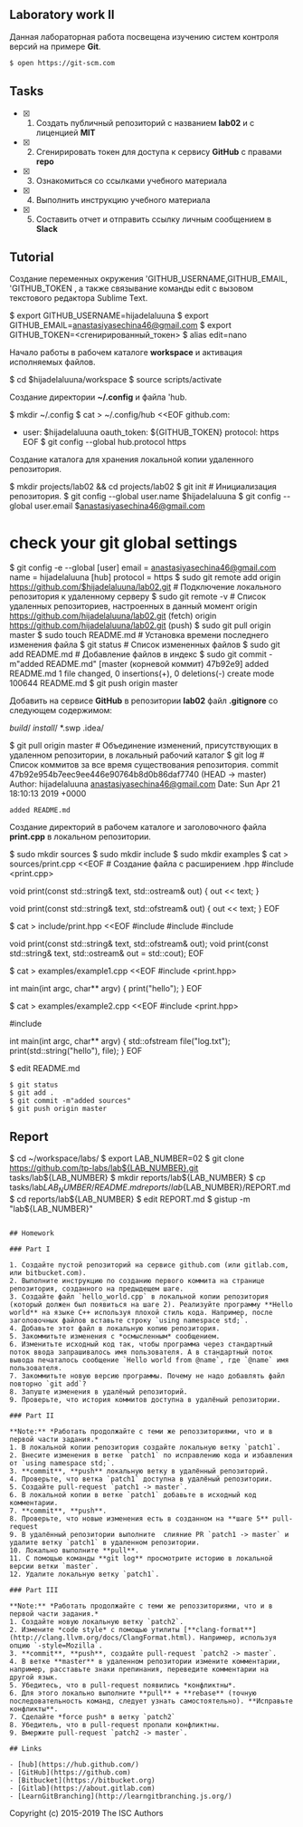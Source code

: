 ## Laboratory work II

Данная лабораторная работа посвещена изучению систем контроля версий на примере **Git**.

```bash
$ open https://git-scm.com
```

## Tasks

- [X] 1. Создать публичный репозиторий с названием **lab02** и с лиценцией **MIT**
- [X] 2. Сгенирировать токен для доступа к сервису **GitHub** с правами **repo**
- [X] 3. Ознакомиться со ссылками учебного материала
- [X] 4. Выполнить инструкцию учебного материала
- [X] 5. Составить отчет и отправить ссылку личным сообщением в **Slack**

## Tutorial
Создание переменных окружения 'GITHUB_USERNAME,GITHUB_EMAIL, 'GITHUB_TOKEN , а также связывание команды edit с вызовом текстового редактора Sublime Text.

$ export GITHUB_USERNAME=hijadelaluuna
$ export GITHUB_EMAIL=anastasiyasechina46@gmail.com
$ export GITHUB_TOKEN=<сгенирированный_токен>
$ alias edit=nano

Начало работы в рабочем каталоге **workspace** и активация исполняемых файлов.

$ cd $hijadelaluuna/workspace
$ source scripts/activate

Создание директории **~/.config** и файлa 'hub.

$ mkdir ~/.config
$ cat > ~/.config/hub <<EOF
github.com:
- user: $hijadelaluuna
  oauth_token: ${GITHUB_TOKEN}
  protocol: https
EOF
$ git config --global hub.protocol https

Создание каталога для хранения локальной копии удаленного репозитория.


$ mkdir projects/lab02 && cd projects/lab02
$ git init # Инициализация репозитория.
$ git config --global user.name $hijadelaluuna
$ git config --global user.email $anastasiyasechina46@gmail.com
# check your git global settings
$ git config -e --global
[user]
        email = anastasiyasechina46@gmail.com
        name = hijadelaluuna
[hub]
        protocol = https
$ sudo git remote add origin https://github.com/$hijadelaluuna/lab02.git # Подключение локального репозитория к удаленному серверу
$ sudo git remote -v # Список удаленных репозиториев, настроенных в данный момент
origin	https://github.com/hijadelaluuna/lab02.git (fetch)
origin	https://github.com/hijadelaluuna/lab02.git (push)
$ sudo git pull origin master
$ sudo touch README.md # Установка времени последнего изменения файла
$ git status # Список измененных файлов
$ sudo git add README.md # Добавление файлов в индекс
$ sudo git commit -m"added README.md"
[master (корневой коммит) 47b92e9] added README.md
 1 file changed, 0 insertions(+), 0 deletions(-)
 create mode 100644 README.md
$ git push origin master


Добавить на сервисе **GitHub** в репозитории **lab02** файл **.gitignore**
со следующем содержимом:

*build*/
*install*/
*.swp
.idea/


$ git pull origin master # Объединение изменений, присутствующих в удаленном репозитории, в локальный рабочий каталог
$ git log # Список коммитов за все время существования репозитория.
commit 47b92e954b7eec9ee446e90764b8d0b86daf7740 (HEAD -> master)
Author: hijadelaluuna <anastasiyasechina46@gmail.com>
Date:   Sun Apr 21 18:10:13 2019 +0000

    added README.md

Создание директорий в рабочем каталоге и заголовочного файла **print.cpp** в локальном репозитории.

$ sudo mkdir sources
$ sudo mkdir include
$ sudo mkdir examples
$ cat > sources/print.cpp <<EOF # Создание файла с расширением .hpp
#include <print.cpp>

void print(const std::string& text, std::ostream& out)
{
  out << text;
}

void print(const std::string& text, std::ofstream& out)
{
  out << text;
}
EOF



$ cat > include/print.hpp <<EOF
#include <fstream>
#include <iostream>
#include <string>

void print(const std::string& text, std::ofstream& out);
void print(const std::string& text, std::ostream& out = std::cout);
EOF



$ cat > examples/example1.cpp <<EOF
#include <print.hpp>

int main(int argc, char** argv)
{
  print("hello");
}
EOF



$ cat > examples/example2.cpp <<EOF
#include <print.hpp>

#include <fstream>

int main(int argc, char** argv)
{
  std::ofstream file("log.txt");
  print(std::string("hello"), file);
}
EOF

$ edit README.md


```ShellSession
$ git status
$ git add .
$ git commit -m"added sources"
$ git push origin master
```

## Report


$ cd ~/workspace/labs/
$ export LAB_NUMBER=02
$ git clone https://github.com/tp-labs/lab${LAB_NUMBER}.git tasks/lab${LAB_NUMBER}
$ mkdir reports/lab${LAB_NUMBER}
$ cp tasks/lab${LAB_NUMBER}/README.md reports/lab${LAB_NUMBER}/REPORT.md
$ cd reports/lab${LAB_NUMBER}
$ edit REPORT.md
$ gistup -m "lab${LAB_NUMBER}"
```

## Homework

### Part I

1. Создайте пустой репозиторий на сервисе github.com (или gitlab.com, или bitbucket.com).
2. Выполните инструкцию по созданию первого коммита на странице репозитория, созданного на предыдещем шаге.
3. Создайте файл `hello_world.cpp` в локальной копии репозитория (который должен был появиться на шаге 2). Реализуйте программу **Hello world** на языке C++ используя плохой стиль кода. Например, после заголовочных файлов вставьте строку `using namespace std;`.
4. Добавьте этот файл в локальную копию репозитория.
5. Закоммитьте изменения с *осмысленным* сообщением.
6. Изменитьте исходный код так, чтобы программа через стандартный поток ввода запрашивалось имя пользователя. А в стандартный поток вывода печаталось сообщение `Hello world from @name`, где `@name` имя пользователя.
7. Закоммитьте новую версию программы. Почему не надо добавлять файл повторно `git add`?
8. Запуште изменения в удалёный репозиторий.
9. Проверьте, что история коммитов доступна в удалёный репозитории.

### Part II

**Note:** *Работать продолжайте с теми же репоззиториями, что и в первой части задания.*
1. В локальной копии репозитория создайте локальную ветку `patch1`.
2. Внесите изменения в ветке `patch1` по исправлению кода и избавления от `using namespace std;`.
3. **commit**, **push** локальную ветку в удалённый репозиторий.
4. Проверьте, что ветка `patch1` доступна в удалёный репозитории.
5. Создайте pull-request `patch1 -> master`.
6. В локальной копии в ветке `patch1` добавьте в исходный код комментарии.
7. **commit**, **push**.
8. Проверьте, что новые изменения есть в созданном на **шаге 5** pull-request
9. В удалённый репозитории выполните  слияние PR `patch1 -> master` и удалите ветку `patch1` в удаленном репозитории.
10. Локально выполните **pull**.
11. С помощью команды **git log** просмотрите историю в локальной версии ветки `master`.
12. Удалите локальную ветку `patch1`.

### Part III

**Note:** *Работать продолжайте с теми же репоззиториями, что и в первой части задания.*
1. Создайте новую локальную ветку `patch2`.
2. Измените *code style* с помощью утилиты [**clang-format**](http://clang.llvm.org/docs/ClangFormat.html). Например, используя опцию `-style=Mozilla`.
3. **commit**, **push**, создайте pull-request `patch2 -> master`.
4. В ветке **master** в удаленном репозитории измените комментарии, например, расставьте знаки препинания, переведите комментарии на другой язык.
5. Убедитесь, что в pull-request появились *конфликтны*.
6. Для этого локально выполните **pull** + **rebase** (точную последовательность команд, следует узнать самостоятельно). **Исправьте конфликты**.
7. Сделайте *force push* в ветку `patch2`
8. Убедитель, что в pull-request пропали конфликтны. 
9. Вмержите pull-request `patch2 -> master`.

## Links

- [hub](https://hub.github.com/)
- [GitHub](https://github.com)
- [Bitbucket](https://bitbucket.org)
- [Gitlab](https://about.gitlab.com)
- [LearnGitBranching](http://learngitbranching.js.org/)

```
Copyright (c) 2015-2019 The ISC Authors
```
